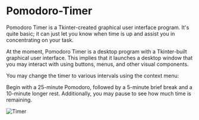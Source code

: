 # Pomodoro-Timer
Pomodoro Timer is a Tkinter-created graphical user interface program.  It's quite basic; it can just let you know when time is up and assist you in concentrating on your task.

 At the moment, Pomodoro Timer is a desktop program with a Tkinter-built graphical user interface.  This implies that it launches a desktop window that you may interact with using buttons, menus, and other visual components.

 You may change the timer to various intervals using the context menu:

 Begin with a 25-minute Pomodoro, followed by a 5-minute brief break and a 10-minute longer rest. Additionally, you may pause to see how much time is remaining.

 
![Timer](https://github.com/user-attachments/assets/c3432493-a971-4d17-8a49-1f09685a7eaa)


